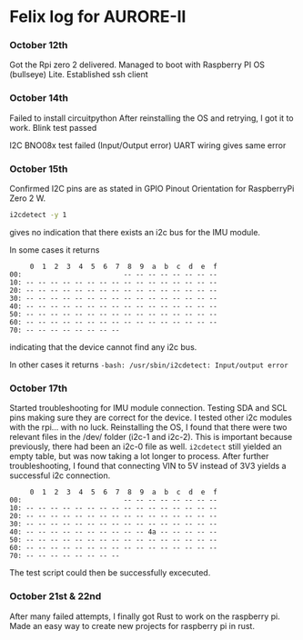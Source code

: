# Felix log for AURORE-II

### October 12th
Got the Rpi zero 2 delivered. Managed to boot with Raspberry PI OS (bullseye) Lite. Established ssh client

### October 14th
Failed to install circuitpython
After reinstalling the OS and retrying, I got it to work.
Blink test passed

I2C BNO08x test failed (Input/Output error)
UART wiring gives same error

### October 15th
Confirmed I2C pins are as stated in GPIO Pinout Orientation for RaspberryPi Zero 2 W.
```bash
i2cdetect -y 1
```
gives no indication that there exists an i2c bus for the IMU module.

In some cases it returns  
```
     0  1  2  3  4  5  6  7  8  9  a  b  c  d  e  f  
00:                         -- -- -- -- -- -- -- --  
10: -- -- -- -- -- -- -- -- -- -- -- -- -- -- -- --  
20: -- -- -- -- -- -- -- -- -- -- -- -- -- -- -- --  
30: -- -- -- -- -- -- -- -- -- -- -- -- -- -- -- --  
40: -- -- -- -- -- -- -- -- -- -- -- -- -- -- -- --  
50: -- -- -- -- -- -- -- -- -- -- -- -- -- -- -- --  
60: -- -- -- -- -- -- -- -- -- -- -- -- -- -- -- --  
70: -- -- -- -- -- -- -- --  
```
indicating that the device cannot find any i2c bus.

In other cases it returns
`
-bash: /usr/sbin/i2cdetect: Input/output error
`

### October 17th
Started troubleshooting for IMU module connection.
Testing SDA and SCL pins making sure they are correct for the device.
I tested other i2c modules with the rpi... with no luck.
Reinstalling the OS, I found that there were two relevant files in the /dev/ folder (i2c-1 and i2c-2). This is important because previously, there had been an i2c-0 file as well.
`i2cdetect` still yielded an empty table, but was now taking a lot longer to process.
After further troubleshooting, I found that connecting VIN to 5V instead of 3V3 yields a successful i2c connection.
```
     0  1  2  3  4  5  6  7  8  9  a  b  c  d  e  f
00:                         -- -- -- -- -- -- -- --
10: -- -- -- -- -- -- -- -- -- -- -- -- -- -- -- --
20: -- -- -- -- -- -- -- -- -- -- -- -- -- -- -- --
30: -- -- -- -- -- -- -- -- -- -- -- -- -- -- -- --
40: -- -- -- -- -- -- -- -- -- -- 4a -- -- -- -- --
50: -- -- -- -- -- -- -- -- -- -- -- -- -- -- -- --
60: -- -- -- -- -- -- -- -- -- -- -- -- -- -- -- --
70: -- -- -- -- -- -- -- --
```
The test script could then be successfully excecuted.

### October 21st & 22nd
After many failed attempts, I finally got Rust to work on the raspberry pi.
Made an easy way to create new projects for raspberry pi in rust.
